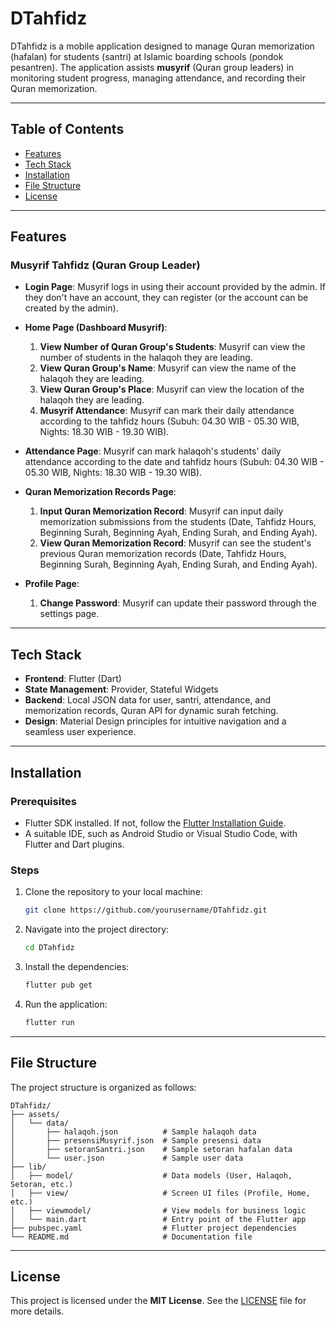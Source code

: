 # DTahfidz

DTahfidz is a mobile application designed to manage Quran memorization (hafalan) for students (santri) at Islamic boarding schools (pondok pesantren). The application assists **musyrif** (Quran group leaders) in monitoring student progress, managing attendance, and recording their Quran memorization.

---

## Table of Contents

- [Features](#features)
- [Tech Stack](#tech-stack)
- [Installation](#installation)
- [File Structure](#file-structure)
- [License](#license)

---

## Features

### Musyrif Tahfidz (Quran Group Leader)
- **Login Page**: Musyrif logs in using their account provided by the admin. If they don't have an account, they can register (or the account can be created by the admin).
  
- **Home Page (Dashboard Musyrif)**:
  1. **View Number of Quran Group's Students**: Musyrif can view the number of students in the halaqoh they are leading.
  2. **View Quran Group's Name**: Musyrif can view the name of the halaqoh they are leading.
  3. **View Quran Group's Place**: Musyrif can view the location of the halaqoh they are leading.
  4. **Musyrif Attendance**: Musyrif can mark their daily attendance according to the tahfidz hours (Subuh: 04.30 WIB - 05.30 WIB, Nights: 18.30 WIB - 19.30 WIB).

- **Attendance Page**:
  Musyrif can mark halaqoh's students' daily attendance according to the date and tahfidz hours (Subuh: 04.30 WIB - 05.30 WIB, Nights: 18.30 WIB - 19.30 WIB).

- **Quran Memorization Records Page**:
  1. **Input Quran Memorization Record**: Musyrif can input daily memorization submissions from the students (Date, Tahfidz Hours, Beginning Surah, Beginning Ayah, Ending Surah, and Ending Ayah).
  2. **View Quran Memorization Record**: Musyrif can see the student's previous Quran memorization records (Date, Tahfidz Hours, Beginning Surah, Beginning Ayah, Ending Surah, and Ending Ayah).

- **Profile Page**:
  1. **Change Password**: Musyrif can update their password through the settings page.

---

## Tech Stack

- **Frontend**: Flutter (Dart)
- **State Management**: Provider, Stateful Widgets
- **Backend**: Local JSON data for user, santri, attendance, and memorization records, Quran API for dynamic surah fetching.
- **Design**: Material Design principles for intuitive navigation and a seamless user experience.

---

## Installation

### Prerequisites

- Flutter SDK installed. If not, follow the [Flutter Installation Guide](https://flutter.dev/docs/get-started/install).
- A suitable IDE, such as Android Studio or Visual Studio Code, with Flutter and Dart plugins.

### Steps

1. Clone the repository to your local machine:
    ```bash
    git clone https://github.com/yourusername/DTahfidz.git
    ```

2. Navigate into the project directory:
    ```bash
    cd DTahfidz
    ```

3. Install the dependencies:
    ```bash
    flutter pub get
    ```

4. Run the application:
    ```bash
    flutter run
    ```

---

## File Structure

The project structure is organized as follows:

```plaintext
DTahfidz/
├── assets/
│   └── data/
│       ├── halaqoh.json          # Sample halaqoh data
│       ├── presensiMusyrif.json  # Sample presensi data
│       ├── setoranSantri.json    # Sample setoran hafalan data
│       └── user.json             # Sample user data
├── lib/
│   ├── model/                    # Data models (User, Halaqoh, Setoran, etc.)
│   ├── view/                     # Screen UI files (Profile, Home, etc.)
│   ├── viewmodel/                # View models for business logic
│   └── main.dart                 # Entry point of the Flutter app
├── pubspec.yaml                  # Flutter project dependencies
└── README.md                     # Documentation file
```

---

## License

This project is licensed under the **MIT License**. See the [LICENSE](LICENSE) file for more details.

